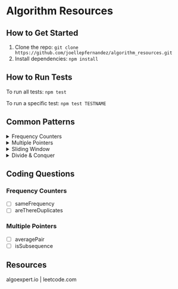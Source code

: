 # Algorithm Resources

## How to Get Started
1. Clone the repo:
    ```git clone https://github.com/joellepfernandez/algorithm_resources.git```
2. Install dependencies:
    ```npm install```

## How to Run Tests
To run all tests:
```npm test```

To run a specific test:
```npm test TESTNAME```

## Common Patterns

<details>
<summary>Frequency Counters</summary>
Information to be added...
</details>
<details>
<summary>Multiple Pointers</summary>
Information to be added...
</details>
<details>
<summary>Sliding Window</summary>
Information to be added...
</details>
<details>
<summary>Divide & Conquer</summary>
Information to be added...
</details>

## Coding Questions

### Frequency Counters
- [ ] sameFrequency
- [ ] areThereDuplicates

### Multiple Pointers
- [ ] averagePair
- [ ] isSubsequence

## Resources
algoexpert.io | leetcode.com
